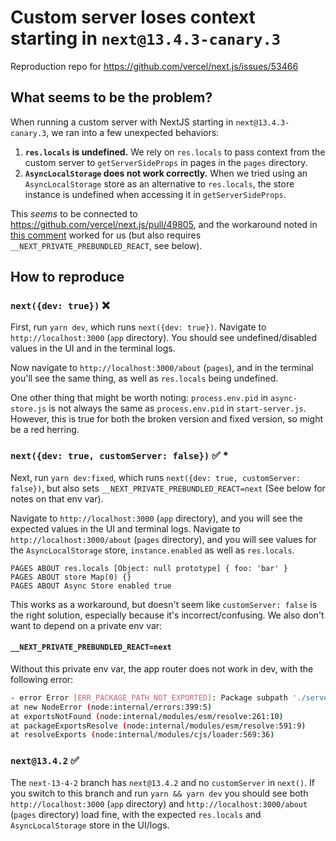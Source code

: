 # Custom server loses context starting in `next@13.4.3-canary.3`

Reproduction repo for https://github.com/vercel/next.js/issues/53466

## What seems to be the problem?

When running a custom server with NextJS starting in `next@13.4.3-canary.3`, we ran into a few unexpected behaviors:

1. **`res.locals` is undefined.** We rely on `res.locals` to pass context from the custom server to `getServerSideProps` in pages in the `pages` directory.
2. **`AsyncLocalStorage` does not work correctly.** When we tried using an `AsyncLocalStorage` store as an alternative to `res.locals`, the store instance is undefined when accessing it in `getServerSideProps`.

This _seems_ to be connected to https://github.com/vercel/next.js/pull/49805, and the workaround noted in [this comment](https://github.com/vercel/next.js/pull/49805#issuecomment-1557321794) worked for us (but also requires `__NEXT_PRIVATE_PREBUNDLED_REACT`, see below).

## How to reproduce

### `next({dev: true})` :x:

First, run `yarn dev`, which runs `next({dev: true})`. Navigate to `http://localhost:3000` (`app` directory). You should see undefined/disabled values in the UI and in the terminal logs.

Now navigate to `http://localhost:3000/about` (`pages`), and in the terminal you'll see the same thing, as well as `res.locals` being undefined.

One other thing that might be worth noting: `process.env.pid` in `async-store.js` is not always the same as `process.env.pid` in `start-server.js`. However, this is true for both the broken version and fixed version, so might be a red herring.

### `next({dev: true, customServer: false})` :white_check_mark: \*

Next, run `yarn dev:fixed`, which runs `next({dev: true, customServer: false})`, but also sets `__NEXT_PRIVATE_PREBUNDLED_REACT=next` (See below for notes on that env var).

Navigate to `http://localhost:3000` (`app` directory), and you will see the expected values in the UI and terminal logs. Navigate to `http://localhost:3000/about` (`pages` directory), and you will see values for the `AsyncLocalStorage` store, `instance.enabled` as well as `res.locals`.

```
PAGES ABOUT res.locals [Object: null prototype] { foo: 'bar' }
PAGES ABOUT store Map(0) {}
PAGES ABOUT Async Store enabled true
```

This works as a workaround, but doesn't seem like `customServer: false` is the right solution, especially because it's incorrect/confusing. We also don't want to depend on a private env var:

#### `__NEXT_PRIVATE_PREBUNDLED_REACT=next`

Without this private env var, the app router does not work in dev, with the following error:

```bash
- error Error [ERR_PACKAGE_PATH_NOT_EXPORTED]: Package subpath './server.edge' is not defined by "exports" in /Users/joe/PROJECTS/next-custom-server-repro/node_modules/react-dom/package.json
at new NodeError (node:internal/errors:399:5)
at exportsNotFound (node:internal/modules/esm/resolve:261:10)
at packageExportsResolve (node:internal/modules/esm/resolve:591:9)
at resolveExports (node:internal/modules/cjs/loader:569:36)
```

### `next@13.4.2` :white_check_mark:

The `next-13-4-2` branch has `next@13.4.2` and no `customServer` in `next()`. If you switch to this branch and run `yarn && yarn dev` you should see both `http://localhost:3000` (`app` directory) and `http://localhost:3000/about` (`pages` directory) load fine, with the expected `res.locals` and `AsyncLocalStorage` store in the UI/logs.
